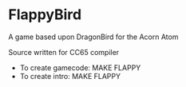 # FlappyBird
A game based upon DragonBird for the Acorn Atom

Source written for CC65 compiler

* To create gamecode: MAKE FLAPPY
* To create intro: MAKE FLAPPY
